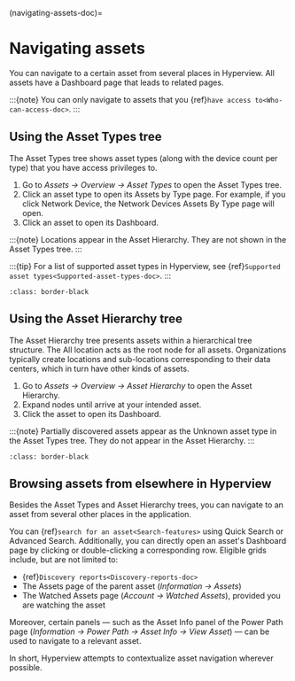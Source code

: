 (navigating-assets-doc)=

# Navigating assets

You can navigate to a certain asset from several places in Hyperview. All assets have a Dashboard page that leads to related pages.

:::{note}
You can only navigate to assets that you {ref}`have access to<Who-can-access-doc>`.
:::

## Using the Asset Types tree

The Asset Types tree shows asset types (along with the device count per type) that you have access privileges to.

1. Go to *Assets → Overview → Asset Types* to open the Asset Types tree.
2. Click an asset type to open its Assets by Type page. For example, if you click Network Device, the Network Devices Assets By Type page will open.
3. Click an asset to open its Dashboard.

:::{note}
Locations appear in the Asset Hierarchy. They are not shown in the Asset Types tree.
:::

:::{tip}
For a list of supported asset types in Hyperview, see {ref}`Supported asset types<Supported-asset-types-doc>`.
:::

```{image} /asset-management/media/types_tree.png
:class: border-black
```

## Using the Asset Hierarchy tree

The Asset Hierarchy tree presents assets within a hierarchical tree structure. The All location acts as the root node for all assets. Organizations typically create locations and sub-locations corresponding to their data centers, which in turn have other kinds of assets.

1. Go to *Assets → Overview → Asset Hierarchy* to open the Asset Hierarchy.
2. Expand nodes until arrive at your intended asset.
3. Click the asset to open its Dashboard.

:::{note}
Partially discovered assets appear as the Unknown asset type in the Asset Types tree. They do not appear in the Asset Hierarchy.
:::

```{image} /asset-management/media/asset_hierarchy.png
:class: border-black
```

## Browsing assets from elsewhere in Hyperview

Besides the Asset Types and Asset Hierarchy trees, you can navigate to an asset from several other places in the application.

You can {ref}`search for an asset<Search-features>` using Quick Search or Advanced Search. Additionally, you can directly open an asset's Dashboard page by clicking or double-clicking a corresponding row. Eligible grids include, but are not limited to:

- {ref}`Discovery reports<Discovery-reports-doc>`
- The Assets page of the parent asset (*Information → Assets*)
- The Watched Assets page (*Account → Watched Assets*), provided you are watching the asset

Moreover, certain panels — such as the Asset Info panel of the Power Path page (*Information → Power Path → Asset Info → View Asset*) — can be used to navigate to a relevant asset.

In short, Hyperview attempts to contextualize asset navigation wherever possible.
